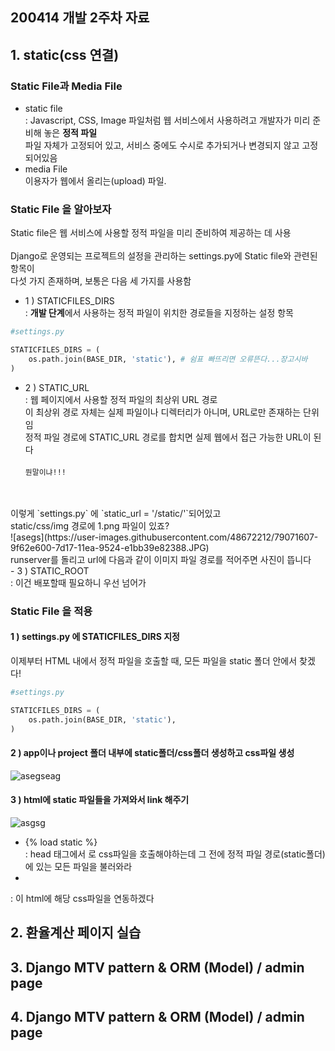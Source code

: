 ## 200414 개발 2주차 자료

## 1. static(css 연결)
### Static File과 Media File
- static file<br/>
: Javascript, CSS, Image 파일처럼 웹 서비스에서 사용하려고 개발자가 미리 준비해 놓은 <strong>정적 파일</strong><br/>
파일 자체가 고정되어 있고, 서비스 중에도 수시로 추가되거나 변경되지 않고 고정되어있음<br/>
- media File<br/>
이용자가 웹에서 올리는(upload) 파일. <br/>

### Static File 을 알아보자
Static file은 웹 서비스에 사용할 정적 파일을 미리 준비하여 제공하는 데 사용<br/><br/>
Django로 운영되는 프로젝트의 설정을 관리하는 settings.py에 Static file와 관련된 항목이 <br/>
다섯 가지 존재하며, 보통은 다음 세 가지를 사용함<br/>
- 1 ) STATICFILES_DIRS<br/>
: <strong>개발 단계</strong>에서 사용하는 정적 파일이 위치한 경로들을 지정하는 설정 항목
```python
#settings.py

STATICFILES_DIRS = (
    os.path.join(BASE_DIR, 'static'), # 쉼표 빠뜨리면 오류뜬다...장고시바
)
```
- 2 ) STATIC_URL<br/>
: 웹 페이지에서 사용할 정적 파일의 최상위 URL 경로<br/>
  이 최상위 경로 자체는 실제 파일이나 디렉터리가 아니며, URL로만 존재하는 단위임<br/>
  정적 파일 경로에 STATIC_URL 경로를 합치면 실제 웹에서 접근 가능한 URL이 된다<br/><br/>
`뭔말이냐!!!`<br/><br/>

<br/>
이렇게 `settings.py` 에 `static_url = '/static/'`되어있고<br/>
static/css/img 경로에 1.png 파일이 있죠?
<br/>
![asegs](https://user-images.githubusercontent.com/48672212/79071607-9f62e600-7d17-11ea-9524-e1bb39e82388.JPG)
<br/>
runserver를 돌리고 url에 다음과 같이 이미지 파일 경로를 적어주면 사진이 뜹니다<br/>
- 3 ) STATIC_ROOT<br/>
: 이건 배포할때 필요하니 우선 넘어가

### Static File 을 적용
#### 1 ) settings.py 에 STATICFILES_DIRS 지정
이제부터 HTML 내에서 정적 파일을 호출할 때, 모든 파일을 static 폴더 안에서 찾겠다!
```python
#settings.py

STATICFILES_DIRS = (
    os.path.join(BASE_DIR, 'static'), 
)
```
#### 2 ) app이나 project 폴더 내부에 static폴더/css폴더 생성하고 css파일 생성
![asegseag](https://user-images.githubusercontent.com/48672212/79071366-54949e80-7d16-11ea-968a-b56afb4ad074.JPG)
<br/>
#### 3 ) html에 static 파일들을 가져와서 link 해주기
![asgsg](https://user-images.githubusercontent.com/48672212/79071435-b48b4500-7d16-11ea-9953-1e7a83097ee8.JPG)
<br/>
- {% load static %}<br/>
: head 태그에서 <link>로 css파일을 호출해야하는데 그 전에 정적 파일 경로(static폴더)에 있는 모든 파일을 불러와라 <br/>
- <link> <br/>
: 이 html에 해당 css파일을 연동하겠다 <br/>

## 2. 환율계산 페이지 실습
## 3. Django MTV pattern & ORM (Model) / admin page
## 4. Django MTV pattern & ORM (Model) / admin page
